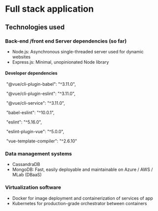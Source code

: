 # Full stack application

## Technologies used

### Back-end /front end Server dependencies (so far)

- Node.js: Asynchronous single-threaded server used for dynamic websites
- Express.js: Minimal, unopinionated Node library

#### Developer dependencies 

​    "@vue/cli-plugin-babel": "^3.11.0",

​    "@vue/cli-plugin-eslint": "^3.11.0",

​    "@vue/cli-service": "^3.11.0",

​    "babel-eslint": "^10.0.1",

​    "eslint": "^5.16.0",

​    "eslint-plugin-vue": "^5.0.0",

​    "vue-template-compiler": "^2.6.10"

### Data management systems

- CassandraDB
- MongoDB: Fast, easily deployable and maintainable on Azure / AWS / MLab (DBaaS)

### Virtualization software

- Docker for image deployment and containerization of services of app
- Kubernetes for production-grade orchestrator between containers